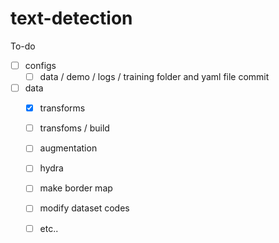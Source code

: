 # text-detection


To-do

- [ ] configs
  - [ ] data / demo / logs / training folder and yaml file commit
- [ ] data
  - [X] transforms
  - [ ] transfoms / build
  - [ ] augmentation
  - [ ] hydra
  - [ ] make border map
  - [ ] modify dataset codes
  - [ ] etc..

